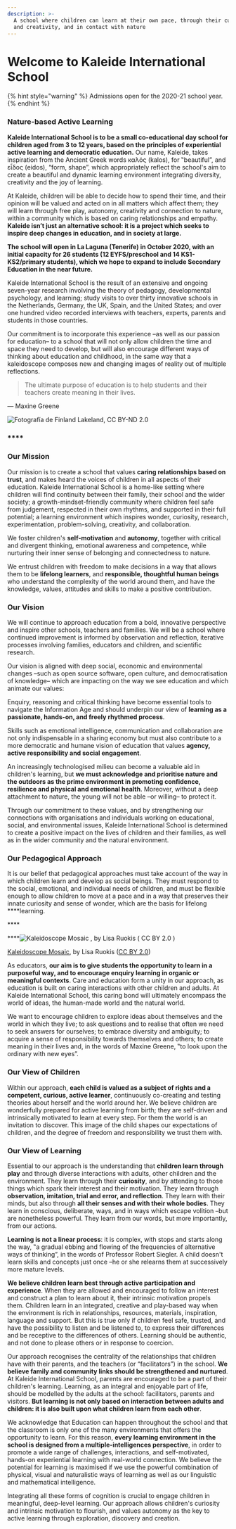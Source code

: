 ```yaml
---
description: >-
  A school where children can learn at their own pace, through their curiosity
  and creativity, and in contact with nature
---
```


# Welcome to Kaleide International School

{% hint style="warning" %}
Admissions open for the 2020-21 school year.
{% endhint %}

### Nature-based Active Learning

**Kaleide International School is to be a small co-educational day school for children aged from 3 to 12 years, based on the principles of experiential active learning and democratic education.** Our name, Kaleide, takes inspiration from the Ancient Greek words καλός \(kalos\), for ‟beautiful”, and εἶδος \(eidos\), “form, shape”, which appropriately reflect the school's aim to create a beautiful and dynamic learning environment integrating diversity, creativity and the joy of learning.

At Kaleide, children will be able to decide how to spend their time, and their opinion will be valued and acted on in all matters which affect them; they will learn through free play, autonomy, creativity and connection to nature, within a community which is based on caring relationships and empathy. **Kaleide isn’t just an alternative school: it is a project which seeks to inspire deep changes in education, and in society at large.**

**The school will open in La Laguna \(Tenerife\) in October 2020, with an initial capacity for 26 students \(12 EYFS/preschool and 14 KS1-KS2/primary students\), which we hope to expand to include Secondary Education in the near future.**

Kaleide International School is the result of an extensive and ongoing seven-year research involving the theory of pedagogy, developmental psychology, and learning; study visits to over thirty innovative schools in the Netherlands, Germany, the UK, Spain, and the United States; and over one hundred video recorded interviews with teachers, experts, parents and students in those countries.

Our commitment is to incorporate this experience –as well as our passion for education– to a school that will not only allow children the time and space they need to develop, but will also encourage different ways of thinking about education and childhood, in the same way that a kaleidoscope composes new and changing images of reality out of multiple reflections.

> The ultimate purpose of education is to help students and their teachers create meaning in their lives.

— Maxine Greene

![Fotograf&#xED;a de Finland Lakeland, CC BY-ND 2.0](.gitbook/assets/26993066616_102c35655d_k.jpg)

### \*\*\*\* <a id="yui_3_17_2_1_1583740689198_663"></a>

### **Our Mission**

Our mission is to create a school that values **caring relationships based on trust**, and makes heard the voices of children in all aspects of their education. Kaleide International School is a home-like setting where children will find continuity between their family, their school and the wider society; a growth-mindset-friendly community where children feel safe from judgement, respected in their own rhythms, and supported in their full potential; a learning environment which inspires wonder, curiosity, research, experimentation, problem-solving, creativity, and collaboration.

We foster children's **self-motivation** and **autonomy**, together with critical and divergent thinking, emotional awareness and competence, while nurturing their inner sense of belonging and connectedness to nature.

We entrust children with freedom to make decisions in a way that allows them to be **lifelong learners**, and **responsible, thoughtful human beings** who understand the complexity of the world around them, and have the knowledge, values, attitudes and skills to make a positive contribution.

### **Our Vision**

We will continue to approach education from a bold, innovative perspective and inspire other schools, teachers and families. We will be a school where continued improvement is informed by observation and reflection, iterative processes involving families, educators and children, and scientific research.

Our vision is aligned with deep social, economic and environmental changes –such as open source software, open culture, and democratisation of knowledge– which are impacting on the way we see education and which animate our values:

Enquiry, reasoning and critical thinking have become essential tools to navigate the Information Age and should underpin our view of **learning as a passionate, hands-on, and freely rhythmed process**.

Skills such as emotional intelligence, communication and collaboration are not only indispensable in a sharing economy but must also contribute to a more democratic and humane vision of education that values **agency, active responsibility and social engagement**.

An increasingly technologised milieu can become a valuable aid in children's learning, but **we must acknowledge and prioritise nature and the outdoors as the prime environment in promoting confidence, resilience and physical and emotional health**. Moreover, without a deep attachment to nature, the young will not be able –or willing– to protect it.

Through our commitment to these values, and by strengthening our connections with organisations and individuals working on educational, social, and environmental issues, Kaleide International School is determined to create a positive impact on the lives of children and their families, as well as in the wider community and the natural environment.

### **Our Pedagogical Approach**

It is our belief that pedagogical approaches must take account of the way in which children learn and develop as social beings. They must respond to the social, emotional, and individual needs of children, and must be flexible enough to allow children to move at a pace and in a way that preserves their innate curiosity and sense of wonder, which are the basis for lifelong ****learning.

\*\*\*\*

 ****![Kaleidoscope Mosaic , by Lisa Ruokis \( CC BY 2.0 \)](https://static1.squarespace.com/static/52bc986be4b097881152c8b1/t/5e65e1ec4f3cd622ab9815c3/1583735288349/107616898_c414597056_o.jpg?format=1000w)

[Kaleidoscope Mosaic](https://www.flickr.com/photos/ladybugsleaf/107616898/in/photolist-avyKL-a4Z1FL-9gh9EA-V1Qtr4-NnPhA8-692Ytf-GYjgw-pTqQj-crPNY5-pTqMw-CMzJSu-EY5EqL-dvSQbv-JKRfG-dS1ez6-7Fxefb-4uba3W-4M6aXm-2x3jNL-eFuvv3-e3YTqk-2R6UB8-bBYRCa-e5fXnt-66u4Mt-7P9fRJ-cpMxiW-9Y5EYi-tHg5f7-Ejggf-2RbUbC-eFoEPD-7DA5tP-2RbK13-eFonSe-2R79SR-2RbLzj-eFunpE-2RbCSG-eFuLBU-9v2GKy-eFux3S-eFujsj-eFoHm8-5RCvV1-eFukY3-9v11tP-eFutmf-46L1yn-eFog8D), by Lisa Ruokis \([CC BY 2.0](https://creativecommons.org/licenses/by/2.0/)\)

As educators, **our aim is to give students the opportunity to learn in a purposeful way, and to encourage enquiry learning in organic or meaningful contexts**. Care and education form a unity in our approach, as education is built on caring interactions with other children and adults. At Kaleide International School, this caring bond will ultimately encompass the world of ideas, the human-made world and the natural world.

We want to encourage children to explore ideas about themselves and the world in which they live; to ask questions and to realise that often we need to seek answers for ourselves; to embrace diversity and ambiguity; to acquire a sense of responsibility towards themselves and others; to create meaning in their lives and, in the words of Maxine Greene, ‟to look upon the ordinary with new eyes”.

### **Our View of Children** <a id="yui_3_17_2_1_1583740689198_779"></a>

Within our approach, **each child is valued as a subject of rights and a competent, curious, active learner**, continuously co-creating and testing theories about herself and the world around her. We believe children are wonderfully prepared for active learning from birth; they are self-driven and intrinsically motivated to learn at every step. For them the world is an invitation to discover. This image of the child shapes our expectations of children, and the degree of freedom and responsibility we trust them with.

### **Our View of Learning**

Essential to our approach is the understanding that **children learn through play** and through diverse interactions with adults, other children and the environment. They learn through their **curiosity**, and by attending to those things which spark their interest and their motivation. They learn through **observation, imitation, trial and error, and reflection**. They learn with their minds, but also through **all their senses and with their whole bodies**. They learn in conscious, deliberate, ways, and in ways which escape volition –but are nonetheless powerful. They learn from our words, but more importantly, from our actions.

**Learning is not a linear process**: it is complex, with stops and starts along the way, ‟a gradual ebbing and flowing of the frequencies of alternative ways of thinking”, in the words of Professor Robert Siegler. A child doesn't learn skills and concepts just once –he or she relearns them at successively more mature levels.

**We believe children learn best through active participation and experience**. When they are allowed and encouraged to follow an interest and construct a plan to learn about it, their intrinsic motivation propels them. Children learn in an integrated, creative and play-based way when the environment is rich in relationships, resources, materials, inspiration, language and support. But this is true only if children feel safe, trusted, and have the possibility to listen and be listened to, to express their differences and be receptive to the differences of others. Learning should be authentic, and not done to please others or in response to coercion.

Our approach recognises the centrality of the relationships that children have with their parents, and the teachers \(or “facilitators”\) in the school. **We believe family and community links should be strengthened and nurtured**. At Kaleide International School, parents are encouraged to be a part of their children's learning. Learning, as an integral and enjoyable part of life, should be modelled by the adults at the school: facilitators, parents and visitors. **But learning is not only based on interaction between adults and children: it is also built upon what children learn from each other**.

We acknowledge that Education can happen throughout the school and that the classroom is only one of the many environments that offers the opportunity to learn. For this reason, **every learning environment in the school is designed from a multiple-intelligences perspective**, in order to promote a wide range of challenges, interactions, and self-motivated, hands-on experiential learning with real-world connection. We believe the potential for learning is maximised if we use the powerful combination of physical, visual and naturalistic ways of learning as well as our linguistic and mathematical intelligence.

Integrating all these forms of cognition is crucial to engage children in meaningful, deep-level learning. Our approach allows children's curiosity and intrinsic motivation to flourish, and values autonomy as the key to active learning through exploration, discovery and creation.

